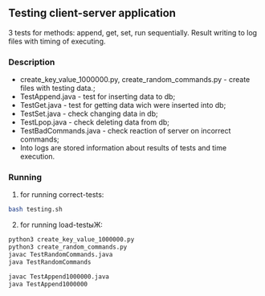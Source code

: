 ## Testing client-server application
3 tests for methods: append, get, set, run sequentially. Result writing to log files with timing of executing.
### Description
* create_key_value_1000000.py, create_random_commands.py - create files with testing data.;
* TestAppend.java - test for inserting data to db;
* TestGet.java - test for getting data wich were inserted into db;
* TestSet.java - check changing data in db;
* TestLpop.java - check deleting data from db;
* TestBadCommands.java - check reaction of server on incorrect commands;
* Into logs are stored information about results of tests and time execution.
### Running
1) for running correct-tests: 
```bash
bash testing.sh
```
2) for running load-testыЖ:
```bash
python3 create_key_value_1000000.py
python3 create_random_commands.py
javac TestRandomCommands.java
java TestRandomCommands

javac TestAppend1000000.java
java TestAppend1000000
```
